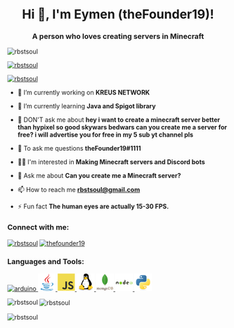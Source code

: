 <h1 align="center">Hi 👋, I'm Eymen (theFounder19)!</h1>
<h3 align="center">A person who loves creating servers in Minecraft</h3>

<p align="left"> <img src="https://komarev.com/ghpvc/?username=rbstsoul&label=Profile%20views&color=0e75b6&style=flat" alt="rbstsoul" /> </p>

<p align="left"> <a href="https://github.com/ryo-ma/github-profile-trophy"><img src="https://github-profile-trophy.vercel.app/?username=rbstsoul" alt="rbstsoul" /></a> </p>

<p align="left"> <a href="https://twitter.com/rbstsoul" target="blank"><img src="https://img.shields.io/twitter/follow/rbstsoul?logo=twitter&style=for-the-badge" alt="rbstsoul" /></a> </p>

- 🔭 I’m currently working on **KREUS NETWORK**

- 🌱 I’m currently learning **Java and Spigot library**

- 💬 DON'T ask me about **hey i want to create a minecraft server better than hypixel so good skywars bedwars can you create me a server for free? i will advertise you for free in my 5 sub yt channel pls**

- 🤝 To ask me questions **theFounder19#1111**

- 👨‍💻 I'm interested in **Making Minecraft servers and Discord bots**

- 💬 Ask me about **Can you create me a Minecraft server?**

- 📫 How to reach me **rbstsoul@gmail.com**

- ⚡ Fun fact **The human eyes are actually 15-30 FPS.**

<h3 align="left">Connect with me:</h3>
<p align="left">
<a href="https://twitter.com/rbstsoul" target="blank"><img align="center" src="https://raw.githubusercontent.com/rahuldkjain/github-profile-readme-generator/master/src/images/icons/Social/twitter.svg" alt="rbstsoul" height="30" width="40" /></a>
<a href="https://instagram.com/thefounder19" target="blank"><img align="center" src="https://raw.githubusercontent.com/rahuldkjain/github-profile-readme-generator/master/src/images/icons/Social/instagram.svg" alt="thefounder19" height="30" width="40" /></a>
</p>

<h3 align="left">Languages and Tools:</h3>
<p align="left"> <a href="https://www.arduino.cc/" target="_blank" rel="noreferrer"> <img src="https://cdn.worldvectorlogo.com/logos/arduino-1.svg" alt="arduino" width="40" height="40"/> </a> <a href="https://www.java.com" target="_blank" rel="noreferrer"> <img src="https://raw.githubusercontent.com/devicons/devicon/master/icons/java/java-original.svg" alt="java" width="40" height="40"/> </a> <a href="https://developer.mozilla.org/en-US/docs/Web/JavaScript" target="_blank" rel="noreferrer"> <img src="https://raw.githubusercontent.com/devicons/devicon/master/icons/javascript/javascript-original.svg" alt="javascript" width="40" height="40"/> </a> <a href="https://www.linux.org/" target="_blank" rel="noreferrer"> <img src="https://raw.githubusercontent.com/devicons/devicon/master/icons/linux/linux-original.svg" alt="linux" width="40" height="40"/> </a> <a href="https://www.mongodb.com/" target="_blank" rel="noreferrer"> <img src="https://raw.githubusercontent.com/devicons/devicon/master/icons/mongodb/mongodb-original-wordmark.svg" alt="mongodb" width="40" height="40"/> </a> <a href="https://nodejs.org" target="_blank" rel="noreferrer"> <img src="https://raw.githubusercontent.com/devicons/devicon/master/icons/nodejs/nodejs-original-wordmark.svg" alt="nodejs" width="40" height="40"/> </a> <a href="https://www.python.org" target="_blank" rel="noreferrer"> <img src="https://raw.githubusercontent.com/devicons/devicon/master/icons/python/python-original.svg" alt="python" width="40" height="40"/> </a> </p>

<p><img align="left" src="https://github-readme-stats.vercel.app/api/top-langs?username=rbstsoul&show_icons=true&locale=en&layout=compact" alt="rbstsoul" /></p>

<p>&nbsp;<img align="center" src="https://github-readme-stats.vercel.app/api?username=rbstsoul&show_icons=true&locale=en" alt="rbstsoul" /></p>

<p><img align="center" src="https://github-readme-streak-stats.herokuapp.com/?user=rbstsoul&" alt="rbstsoul" /></p>
